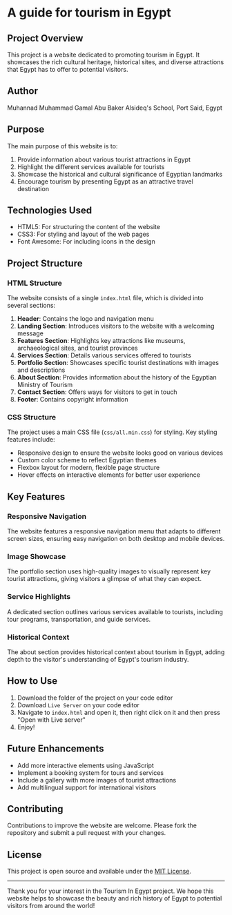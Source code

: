 # A guide for tourism in Egypt

## Project Overview
This project is a website dedicated to promoting tourism in Egypt. It showcases the rich cultural heritage, historical sites, and diverse attractions that Egypt has to offer to potential visitors.

## Author
Muhannad Muhammad Gamal
Abu Baker Alsideq's School, Port Said, Egypt

## Purpose
The main purpose of this website is to:
1. Provide information about various tourist attractions in Egypt
2. Highlight the different services available for tourists
3. Showcase the historical and cultural significance of Egyptian landmarks
4. Encourage tourism by presenting Egypt as an attractive travel destination

## Technologies Used
- HTML5: For structuring the content of the website
- CSS3: For styling and layout of the web pages
- Font Awesome: For including icons in the design

## Project Structure

### HTML Structure
The website consists of a single `index.html` file, which is divided into several sections:

1. **Header**: Contains the logo and navigation menu
2. **Landing Section**: Introduces visitors to the website with a welcoming message
3. **Features Section**: Highlights key attractions like museums, archaeological sites, and tourist provinces
4. **Services Section**: Details various services offered to tourists
5. **Portfolio Section**: Showcases specific tourist destinations with images and descriptions
6. **About Section**: Provides information about the history of the Egyptian Ministry of Tourism
7. **Contact Section**: Offers ways for visitors to get in touch
8. **Footer**: Contains copyright information

### CSS Structure
The project uses a main CSS file (`css/all.min.css`) for styling. Key styling features include:

- Responsive design to ensure the website looks good on various devices
- Custom color scheme to reflect Egyptian themes
- Flexbox layout for modern, flexible page structure
- Hover effects on interactive elements for better user experience

## Key Features

### Responsive Navigation
The website features a responsive navigation menu that adapts to different screen sizes, ensuring easy navigation on both desktop and mobile devices.

### Image Showcase
The portfolio section uses high-quality images to visually represent key tourist attractions, giving visitors a glimpse of what they can expect.

### Service Highlights
A dedicated section outlines various services available to tourists, including tour programs, transportation, and guide services.

### Historical Context
The about section provides historical context about tourism in Egypt, adding depth to the visitor's understanding of Egypt's tourism industry.

## How to Use
1. Download the folder of the project on your code editor
2. Download `Live Server` on your code editor
3. Navigate to `index.html` and open it, then right click on it and then press "Open with Live server"
4. Enjoy!

## Future Enhancements
- Add more interactive elements using JavaScript
- Implement a booking system for tours and services
- Include a gallery with more images of tourist attractions
- Add multilingual support for international visitors

## Contributing
Contributions to improve the website are welcome. Please fork the repository and submit a pull request with your changes.

## License
This project is open source and available under the [MIT License](LICENSE).

---

Thank you for your interest in the Tourism In Egypt project. We hope this website helps to showcase the beauty and rich history of Egypt to potential visitors from around the world!
